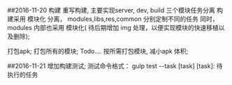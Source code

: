 
##2016-11-20
   构建
   重写构建, 主要实现server, dev, build 三个模块任务分离
   构建采用 模块化 分离， modules,libs,res,common 分别定制不同的任务
   同时，modules 内部也采用 模块化( 待后期增加 img 处理，以便实现模块的快速移植以及删除);

   打包apk;
   打包所有的模块;
   Todo....
   按所需打包模块, 减小apk 体积;

##2016-11-21
    增加构建测试;
    测试命令格式： gulp test --task [task]
    [task]: 待执行的任务
